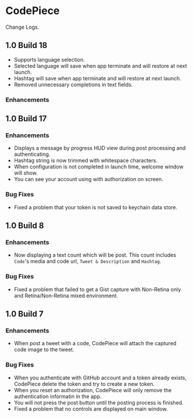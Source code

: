 # CodePiece

Change Logs.

## 1.0 Build 18

* Supports language selection.
* Selected language will save when app terminate and will restore at next launch.
* Hashtag will save when app terminate and will restore at next launch.
* Removed unnecessary completions in text fields.

### Enhancements

## 1.0 Build 17

### Enhancements

* Displays a message by progress HUD view during post processing and authenticating.
* Hashtag string is now trimmed with whitespace characters.
* When configuration is not completed in launch time, welcome window will show. 
* You can see your account using with authorization on screen.

### Bug Fixes

* Fixed a problem that your token is not saved to keychain data store.

## 1.0 Build 8

### Enhancements

* Now displaying a text count which will be post. This count includes ```Code```'s media and code url, ```Tweet & Description``` and ```Hashtag```.

### Bug Fixes

* Fixed a problem that failed to get a Gist capture with Non-Retina only and Retina/Non-Retina mixed environment.

## 1.0 Build 7

### Enhancements

* When post a tweet with a code, CodePiece will attach the captured code image to the tweet.

### Bug Fixes

* When you authenticate with GitHub account and a token already exists, CodePiece delete the token and try to create a new token.
* When you reset an authorization, CodePiece will only remove the authentication informatin in the app.
* You will not press the post button until the posting process is finished.
* Fixed a problem that no controls are displayed on main window.
